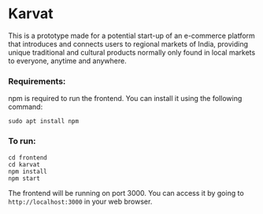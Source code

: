 # Karvat

This is a prototype made for a potential start-up of an e-commerce platform that introduces and connects users to regional markets of India, providing unique traditional and cultural products normally only found in local markets to everyone, anytime and anywhere.

### Requirements:

npm is required to run the frontend. You can install it using the following command:

```
sudo apt install npm
```

### To run:

```
cd frontend
cd karvat
npm install
npm start
```

The frontend will be running on port 3000. You can access it by going to `http://localhost:3000` in your web browser.
